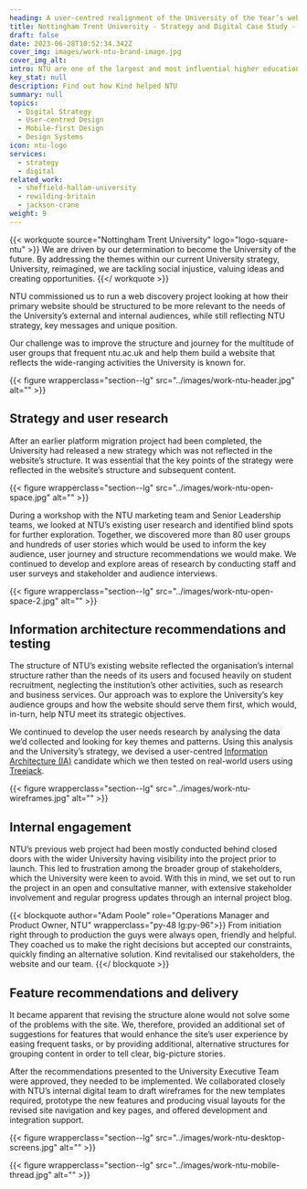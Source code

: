 ```yaml
---
heading: A user-centred realignment of the University of the Year’s website structure and functionality.
title: Nottingham Trent University - Strategy and Digital Case Study - Education
draft: false
date: 2023-06-28T10:52:34.342Z
cover_img: images/work-ntu-brand-image.jpg
cover_img_alt: 
intro: NTU are one of the largest and most influential higher education institutions in the UK and the second most sustainable university in the world. A university that opens its arms to all, they were the first to sign up to the Government’s social mobility pledge, demonstrating a commitment to improving the prospects of young people from disadvantaged backgrounds.
key_stat: null
description: Find out how Kind helped NTU
summary: null
topics:
  - Digital Strategy
  - User-centred Design
  - Mobile-first Design
  - Design Systems
icon: ntu-logo
services:
  - strategy
  - digital
related_work:
  - sheffield-hallam-university
  - rewilding-britain
  - jackson-crane
weight: 9
---
```


{{< workquote source="Nottingham Trent University" logo="logo-square-ntu" >}}
We are driven by our determination to become the University of the future. By addressing the themes within our current University strategy, University, reimagined, we are tackling social injustice, valuing ideas and creating opportunities.
{{</ workquote >}}

NTU commissioned us to run a web discovery project looking at how their primary website should be structured to be more relevant to the needs of the University’s external and internal audiences, while still reflecting NTU strategy, key messages and unique position.

Our challenge was to improve the structure and journey for the multitude of user groups that frequent ntu.ac.uk and help them build a website that reflects the wide-ranging activities the University is known for.

{{< figure wrapperclass="section--lg" src="../images/work-ntu-header.jpg" alt="" >}}

## Strategy and user research

After an earlier platform migration project had been completed, the University had released a new strategy which was not reflected in the website’s structure. It was essential that the key points of the strategy were reflected in the website’s structure and subsequent content.

{{< figure wrapperclass="section--lg" src="../images/work-ntu-open-space.jpg" alt="" >}}

During a workshop with the NTU marketing team and Senior Leadership teams, we looked at NTU’s existing user research and identified blind spots for further exploration. Together, we discovered more than 80 user groups and hundreds of user stories which would be used to inform the key audience, user journey and structure recommendations we would make. We continued to develop and explore areas of research by conducting staff and user surveys and stakeholder and audience interviews.

{{< figure wrapperclass="section--lg" src="../images/work-ntu-open-space-2.jpg" alt="" >}}


## Information architecture recommendations and testing

The structure of NTU’s existing website reflected the organisation’s internal structure rather than the needs of its users and focused heavily on student recruitment, neglecting the institution’s other activities, such as research and business services. Our approach was to explore the University’s key audience groups and how the website should serve them first, which would, in-turn, help NTU meet its strategic objectives.

We continued to develop the user needs research by analysing the data we’d collected and looking for key themes and patterns. Using this analysis and the University’s strategy, we devised a user-centred [Information Architecture (IA)](http://www.iainstitute.org/what-is-ia) candidate which we then tested on real-world users using [Treejack](https://www.optimalworkshop.com/treejack).

{{< figure wrapperclass="section--lg" src="../images/work-ntu-wireframes.jpg" alt="" >}}


## Internal engagement

NTU’s previous web project had been mostly conducted behind closed doors with the wider University having visibility into the project prior to launch. This led to frustration among the broader group of stakeholders, which the University were keen to avoid. With this in mind, we set out to run the project in an open and consultative manner, with extensive stakeholder involvement and regular progress updates through an internal project blog.

{{< blockquote author="Adam Poole" role="Operations Manager and Product Owner, NTU" wrapperclass="py-48 lg:py-96">}}
From initiation right through to production the guys were always open, friendly and helpful. They coached us to make the right decisions but accepted our constraints, quickly finding an alternative solution. Kind revitalised our stakeholders, the website and our team.
{{</ blockquote >}}


## Feature recommendations and delivery

It became apparent that revising the structure alone would not solve some of the problems with the site. We, therefore, provided an additional set of suggestions for features that would enhance the site’s user experience by easing frequent tasks, or by providing additional, alternative structures for grouping content in order to tell clear, big-picture stories.

After the recommendations presented to the University Executive Team were approved, they needed to be implemented. We collaborated closely with NTU’s internal digital team to draft wireframes for the new templates required, prototype the new features and producing visual layouts for the revised site navigation and key pages, and offered development and integration support.

{{< figure wrapperclass="section--lg" src="../images/work-ntu-desktop-screens.jpg" alt="" >}}

{{< figure wrapperclass="section--lg" src="../images/work-ntu-mobile-thread.jpg" alt="" >}}